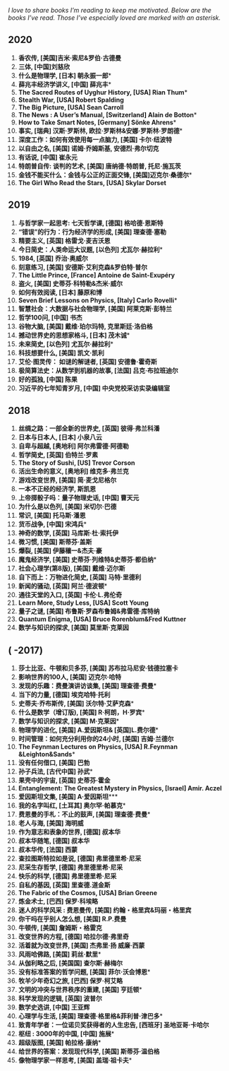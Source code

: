 *I love to share books I’m reading to keep me motivated. Below are the books I’ve read. Those I’ve especially loved are marked with an asterisk.*

## 2020

1. **香农传, [美国]吉米·索尼&罗伯·古德曼** 
2. **三体, [中国]刘慈欣**
3. **什么是物理学, [日本] 朝永振一郎**\*
4. **薛兆丰经济学讲义, [中国] 薛兆丰***
5. **The Sacred Routes of Uyghur History, [USA] Rian Thum**\*
6. **Stealth War,  [USA] Robert Spalding**
7. **The Big Picture, [USA] Sean Carroll** 
8. **The News : A User’s Manual,  [Switzerland] Alain de Botton**\*
9. **How to Take Smart Notes, [Germany] Sönke Ahrens***
10. **事实, [瑞典] 汉斯·罗斯林, 欧拉·罗斯林&安娜·罗斯林·罗朗德**\*
11. **深度工作：如何有效使用每一点脑力, [美国] 卡尔·纽波特**
12. **以自由之名, [美国] 诺姆·乔姆斯基, 安德烈·弗尔切克**
13. **有话说, [中国] 崔永元**
14. **特朗普自传: 谈判的艺术, [美国] 唐纳德·特朗普, 托尼·施瓦茨**
15. **金钱不能买什么：金钱与公正的正面交锋, [美国]迈克尔·桑德尔**\*
16. **The Girl Who Read the Stars, [USA] Skylar Dorset**

## 2019

1. **与哲学家一起思考: 七天哲学课, [德国] 格哈德·恩斯特** 
2. **“错误”的行为：行为经济学的形成, [美国] 理查德·塞勒** 
3. **精要主义, [英国] 格雷戈·麦吉沃恩** 
4. **今日简史：人类命运大议题, [以色列] 尤瓦尔·赫拉利**\*
5. **1984, [英国] 乔治·奥威尔** 
6. **刻意练习, [美国] 安德斯·艾利克森&罗伯特·普尔**
7. **The Little Prince, [France] Antoine de Saint-Exupéry**
8. **盗火, [美国] 史蒂芬·科特勒&杰米·威尔** 
9. **如何有效阅读, [日本] 藤原和博** 
10. **Seven Brief Lessons on Physics, [Italy] Carlo Rovelli**\* 
11. **智慧社会：大数据与社会物理学, [美国] 阿莱克斯·彭特兰**
12. **哲学100问, [中国] 书杰**
13. **谷物大脑, [美国] 戴维·珀尔玛特, 克里斯廷·洛伯格**
14. **撼动世界史的思想家格斗, [日本] 茂木诚**\*
15. **未来简史, [以色列] 尤瓦尔·赫拉利**\* 
16. **科技想要什么, [美国] 凯文·凯利**
17. **艾伦·图灵传： 如谜的解谜者, [英国] 安德鲁·霍奇斯**
18. **极简算法史：从数学到机器的故事, [法国] 吕克·布拉班迪尔**
19. **好的孤独, [中国] 陈果**
20. **习近平的七年知青岁月, [中国] 中央党校采访实录编辑室**


## **2018**

1. **丝绸之路：一部全新的世界史, [英国] 彼得·弗兰科潘**
2. **日本与日本人, [日本] 小泉八云**
3. **自卑与超越, [奥地利] 阿尔弗雷德·阿德勒**
4. **哲学简史, [英国] 伯特兰·罗素**
5. **The Story of Sushi, [US] Trevor Corson**
6. **活出生命的意义, [奥地利] 维克多·弗兰克**
7. **游戏改变世界, [美国] 简·麦戈尼格尔** 
8. **一本不正经的经济学, 斯凯恩** 
9. **上帝掷骰子吗：量子物理史话, [中国] 曹天元**
10. **为什么是以色列, [美国] 米切尔·巴德**
11. **常识, [美国] 托马斯·潘恩** 
12. **货币战争, [中国] 宋鸿兵**\*
13. **神奇的数学, [英国] 马库斯·杜·索托伊** 
14. **微习惯, [美国] 斯蒂芬·盖斯**
15. **爆裂, [美国] 伊藤穰一&杰夫·豪** 
16. **魔鬼经济学, [美国] 史蒂芬·列维特&史蒂芬·都伯纳**\* 
17. **社会心理学(第8版), [美国] 戴维·迈尔斯** 
19. **自下而上：万物进化简史, [英国] 马特·里德利**
20. **新闻的骚动, [英国] 阿兰·德波顿**\*
21. **通往天堂的入口, [英国] 卡伦·L.弗伦奇**
22. **Learn More, Study Less, [USA] Scott Young**
23. **量子之谜, [美国] 布鲁斯·罗森布鲁姆&弗雷德·库特纳**
24. **Quantum Enigma, [USA] Bruce Rorenblum&Fred Kuttner** 
25. **数学与知识的探求, [美国] 莫里斯·克莱因**


## **(  -2017)**

1. **莎士比亚、牛顿和贝多芬, [美国] 苏布拉马尼安·钱德拉塞卡**  
2. **影响世界的100人, [美国] 迈克尔·哈特**
3. **发现的乐趣：费曼演讲访谈集, [美国] 理查德·费曼**\* 
4. **当下的力量, [德国] 埃克哈特·托利** 
5. **史蒂夫·乔布斯传, [美国] 沃尔特·艾萨克森**\* 
6. **什么是数学（增订版), [美国] R·柯朗，H·罗宾**\*
7. **数学与知识的探求, [美国] M·克莱因**\*
8. **物理学的进化, [美国] A.爱因斯坦& [英国]L.费尔德**\*
9. **时间管理：如何充分利用你的24小时, [美国] 吉姆·兰德尔**
10. **The Feynman Lectures on Physics, [USA] R.Feynman &Leighton&Sands**\*
11. **没有任何借口, [美国] 巴勃**
12. **孙子兵法, [古代中国] 孙武**\*
13. **果壳中的宇宙, [英国] 史蒂芬·霍金**
14. **Entanglement: The Greatest Mystery in Physics, [Israel] Amir. Aczel**
15. **爱因斯坦文集, [美国] A·爱因斯坦*****
16. **我的名字叫红, [土耳其] 奥尔罕·帕慕克***
17. **费恩曼的手札：不止的鼓声, [美国] 理查德·费曼**\*
18. **老人与海, [美国] 海明威** 
19. **作为意志和表象的世界, [德国] 叔本华**
20. **叔本华随笔, [德国] 叔本华**
21. **叔本华传, [法国] 西蒙**
22. **查拉图斯特拉如是说, [德国] 弗里德里希·尼采**
23. **尼采生存哲学, [德国] 弗里德里希·尼采**
24. **快乐的科学, [德国] 弗里德里希·尼采**
25. **自私的基因, [英国] 里查德.道金斯**
26. **The Fabric of the Cosmos, [USA] Brian Greene**
27. **炼金术士, [巴西] 保罗·科埃略**
28. **迷人的科学风采 : 费恩曼传, [美国] 约翰・格里宾&玛丽・格里宾**
29. **你干吗在乎别人怎么想, [美国] R.P.费曼**
30. **牛顿传, [美国] 詹姆斯・格雷克**
31. **改变世界的方程, [德国] 哈拉尔德·弗里奇**
32. **活着就为改变世界, [美国] 杰弗里·扬 威廉·西蒙**
33. **风雨哈佛路, [美国] 莉丝·默里***
34. **从伽利略之后, [美国国] 查尔斯·赫梅尔**
35. **没有标准答案的哲学问题, [美国] 菲尔·沃会博恩**\*
36. **牧羊少年奇幻之旅, [巴西] 保罗·柯艾略**
37. **文明的冲突与世界秩序的重建, [美国] 亨廷顿**\* 
38. **科学发现的逻辑, [英国] 波普尔**
39. **数学史选讲, [中国] 王亚辉**
40. **心理学与生活, [美国] 理查德·格里格&菲利普·津巴多**\*
41. **致青年学者：一位诺贝奖获得者的人生忠告, [西班牙] 圣地亚哥·卡哈尔**
42. **枢纽 : 3000年的中国, [中国] 施展***
43. **超级版图, [美国] 帕拉格·康纳**\*
44. **给世界的答案：发现现代科学, [美国] 斯蒂芬·温伯格**
45. **像物理学家一样思考, [美国] 盖瑞·祖卡夫**\*
